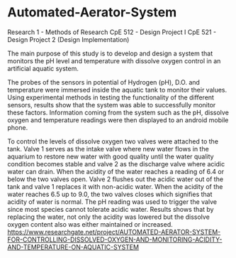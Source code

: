 # Automated-Aerator-System
Research 1 - Methods of Research
CpE 512 - Design Project I
CpE 521 - Design Project 2 (Design Implementation)

The main purpose of this study is to develop and design a system that monitors the pH level and temperature with dissolve oxygen control in an artificial aquatic system. 

The probes of the sensors in potential of Hydrogen (pH), D.O. and temperature were immersed inside the aquatic tank to monitor their values. Using experimental methods in testing the functionality of the different sensors, results show that the system was able to successfully monitor these factors. Information coming from the system such as the pH, dissolve oxygen and temperature readings were then displayed to an android mobile phone.

To control the levels of dissolve oxygen two valves were attached to the tank. Valve 1 serves as the intake valve where new water flows in the aquarium to restore new water with good quality until the water quality condition becomes stable and valve 2 as the discharge valve where acidic water can drain. When the acidity of the water reaches a reading of 6.4 or below the two valves open. Valve 2 flushes out the acidic water out of the tank and valve 1 replaces it with non-acidic water. When the acidity of the water reaches 6.5 up to 9.0, the two valves closes which signifies that acidity of water is normal. The pH reading was used to trigger the valve since most species cannot tolerate acidic water. Results shows that by replacing the water, not only the acidity was lowered but the dissolve oxygen content also was either maintained or increased. 
https://www.researchgate.net/project/AUTOMATED-AERATOR-SYSTEM-FOR-CONTROLLING-DISSOLVED-OXYGEN-AND-MONITORING-ACIDITY-AND-TEMPERATURE-ON-AQUATIC-SYSTEM
